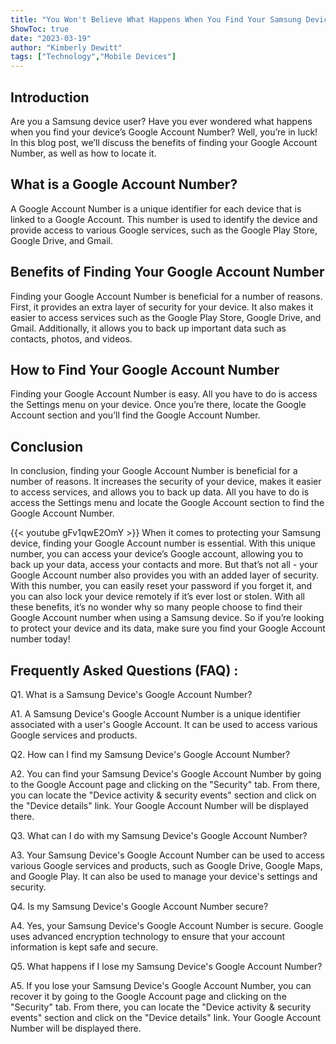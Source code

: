 ```yaml
---
title: "You Won't Believe What Happens When You Find Your Samsung Device's Google Account Number!"
ShowToc: true 
date: "2023-03-19"
author: "Kimberly Dewitt" 
tags: ["Technology","Mobile Devices"]
---
```

## Introduction 

Are you a Samsung device user? Have you ever wondered what happens when you find your device’s Google Account Number? Well, you’re in luck! In this blog post, we’ll discuss the benefits of finding your Google Account Number, as well as how to locate it. 

## What is a Google Account Number? 

A Google Account Number is a unique identifier for each device that is linked to a Google Account. This number is used to identify the device and provide access to various Google services, such as the Google Play Store, Google Drive, and Gmail. 

## Benefits of Finding Your Google Account Number

Finding your Google Account Number is beneficial for a number of reasons. First, it provides an extra layer of security for your device. It also makes it easier to access services such as the Google Play Store, Google Drive, and Gmail. Additionally, it allows you to back up important data such as contacts, photos, and videos. 

## How to Find Your Google Account Number

Finding your Google Account Number is easy. All you have to do is access the Settings menu on your device. Once you’re there, locate the Google Account section and you’ll find the Google Account Number. 

## Conclusion

In conclusion, finding your Google Account Number is beneficial for a number of reasons. It increases the security of your device, makes it easier to access services, and allows you to back up data. All you have to do is access the Settings menu and locate the Google Account section to find the Google Account Number.

{{< youtube gFv1qwE2OmY >}} 
When it comes to protecting your Samsung device, finding your Google Account number is essential. With this unique number, you can access your device’s Google account, allowing you to back up your data, access your contacts and more. But that’s not all - your Google Account number also provides you with an added layer of security. With this number, you can easily reset your password if you forget it, and you can also lock your device remotely if it’s ever lost or stolen. With all these benefits, it’s no wonder why so many people choose to find their Google Account number when using a Samsung device. So if you’re looking to protect your device and its data, make sure you find your Google Account number today!

## Frequently Asked Questions (FAQ) :
Q1. What is a Samsung Device's Google Account Number?

A1. A Samsung Device's Google Account Number is a unique identifier associated with a user's Google Account. It can be used to access various Google services and products.

Q2. How can I find my Samsung Device's Google Account Number?

A2. You can find your Samsung Device's Google Account Number by going to the Google Account page and clicking on the "Security" tab. From there, you can locate the "Device activity & security events" section and click on the "Device details" link. Your Google Account Number will be displayed there.

Q3. What can I do with my Samsung Device's Google Account Number?

A3. Your Samsung Device's Google Account Number can be used to access various Google services and products, such as Google Drive, Google Maps, and Google Play. It can also be used to manage your device's settings and security.

Q4. Is my Samsung Device's Google Account Number secure?

A4. Yes, your Samsung Device's Google Account Number is secure. Google uses advanced encryption technology to ensure that your account information is kept safe and secure.

Q5. What happens if I lose my Samsung Device's Google Account Number?

A5. If you lose your Samsung Device's Google Account Number, you can recover it by going to the Google Account page and clicking on the "Security" tab. From there, you can locate the "Device activity & security events" section and click on the "Device details" link. Your Google Account Number will be displayed there.


